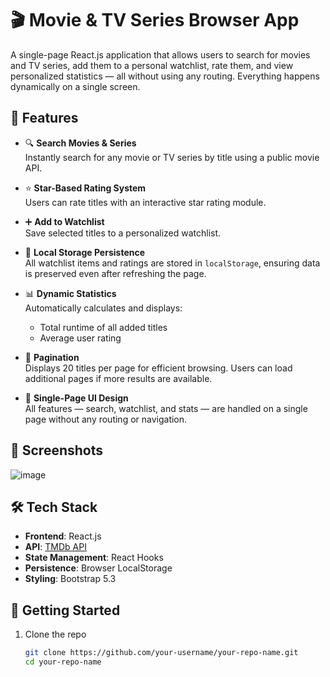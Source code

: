 # 🎬 Movie & TV Series Browser App

A single-page React.js application that allows users to search for movies and TV series, add them to a personal watchlist, rate them, and view personalized statistics — all without using any routing. Everything happens dynamically on a single screen.

## 🔧 Features

- 🔍 **Search Movies & Series**  
  Instantly search for any movie or TV series by title using a public movie API.

- ⭐ **Star-Based Rating System**  
  Users can rate titles with an interactive star rating module.

- ➕ **Add to Watchlist**  
  Save selected titles to a personalized watchlist.

- 💾 **Local Storage Persistence**  
  All watchlist items and ratings are stored in `localStorage`, ensuring data is preserved even after refreshing the page.

- 📊 **Dynamic Statistics**  
  Automatically calculates and displays:
  - Total runtime of all added titles
  - Average user rating

- 📄 **Pagination**  
  Displays 20 titles per page for efficient browsing. Users can load additional pages if more results are available.

- 🎨 **Single-Page UI Design**  
  All features — search, watchlist, and stats — are handled on a single page without any routing or navigation.

## 📸 Screenshots

![image](https://github.com/user-attachments/assets/2b1293a9-0bf6-4165-966a-7a19a37d606c)

## 🛠️ Tech Stack

- **Frontend**: React.js
- **API**: [TMDb API](https://www.themoviedb.org/)
- **State Management**: React Hooks
- **Persistence**: Browser LocalStorage
- **Styling**: Bootstrap 5.3

## 🚀 Getting Started

1. Clone the repo  
   ```bash
   git clone https://github.com/your-username/your-repo-name.git
   cd your-repo-name
